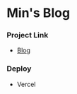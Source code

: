 # Min's Blog

### Project Link

- [Blog]

### Deploy

- Vercel

<!-- Outlink -->

[Blog]: https://www.owni14.me/
